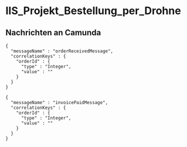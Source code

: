 # IIS_Projekt_Bestellung_per_Drohne


## Nachrichten an Camunda

```
{
  "messageName" : "orderReceivedMessage",
  "correlationKeys" : {
    "orderId" : {
      "type" : "Integer",
      "value" : ""
    }
  }
}
```

```
{
  "messageName" : "invoicePaidMessage",
  "correlationKeys" : {
    "orderId" : {
      "type" : "Integer",
      "value" : ""
    }
  }
}
```
